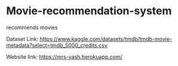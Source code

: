 # Movie-recommendation-system
recommends movies

Dataset Link: https://www.kaggle.com/datasets/tmdb/tmdb-movie-metadata?select=tmdb_5000_credits.csv

Website link: https://mrs-yash.herokuapp.com/

